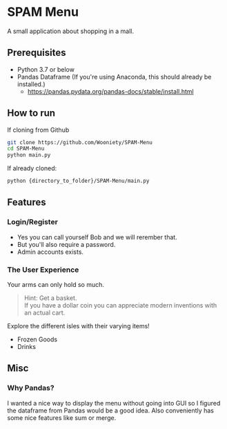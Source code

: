 # SPAM Menu

A small application about shopping in a mall.

## Prerequisites

- Python 3.7 or below
- Pandas Dataframe (If you're using Anaconda, this should already be installed.)
  - https://pandas.pydata.org/pandas-docs/stable/install.html

## How to run

If cloning from Github

``` bash
git clone https://github.com/Wooniety/SPAM-Menu
cd SPAM-Menu
python main.py
```

If already cloned:

``` bash
python {directory_to_folder}/SPAM-Menu/main.py
```

## Features

### Login/Register

- Yes you can call yourself Bob and we will rerember that.
- But you'll also require a password.
- Admin accounts exists.

### The User Experience

Your arms can only hold so much.  
> Hint: Get a basket.  
If you have a dollar coin you can appreciate modern inventions with an actual cart.

Explore the different isles with their varying items!

- Frozen Goods
- Drinks

## Misc

### Why Pandas?

I wanted a nice way to display the menu without going into GUI so I figured the dataframe from Pandas would be a good idea. Also conveniently has some nice features like sum or merge.